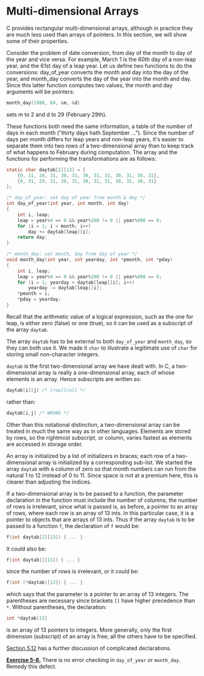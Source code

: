 # Multi-dimensional Arrays

C provides rectangular multi-dimensional arrays, although in practice they are much less used than arrays of pointers. In this section, we will show some of their properties.

Consider the problem of date conversion, from day of the month to day of the year and vice versa. For example, March 1 is the 60th day of a non-leap year, and the 61st day of a leap year. Let us define two functions to do the conversions: day_of_year converts the month and day into the day of the year, and month_day converts the day of the year into the month and day. Since this latter function computes two values, the month and day arguments will be pointers:

```c
month_day(1988, 60, &m, &d)
```

sets m to 2 and d to 29 (February 29th).

These functions both need the same information, a table of the number of days in each month ("thirty days hath September ..."). Since the number of days per month differs for leap years and non-leap years, it's easier to separate them into two rows of a two-dimensional array than to keep track of what happens to February during computation. The array and the functions for performing the transformations are as follows:

```c
static char daytab[2][13] = {
    {0, 31, 28, 31, 30, 31, 30, 31, 31, 30, 31, 30, 31},
    {0, 31, 29, 31, 30, 31, 30, 31, 31, 30, 31, 30, 31}
};

/* day_of_year: set day of year from month & day */
int day_of_year(int year, int month, int day)
{
    int i, leap;
    leap = year%4 == 0 && year%100 != 0 || year%400 == 0;
    for (i = 1; i < month; i++)
        day += daytab[leap][i];
    return day;
}
```

```c
/* month_day: set month, day from day of year */
void month_day(int year, int yearday, int *pmonth, int *pday)
{
    int i, leap;
    leap = year%4 == 0 && year%100 != 0 || year%400 == 0;
    for (i = 1; yearday > daytab[leap][i]; i++)
        yearday -= daytab[leap][i];
    *pmonth = i;
    *pday = yearday;
}
```

Recall that the arithmetic value of a logical expression, such as the one for leap, is either zero (false) or one (true), so it can be used as a subscript of the array `daytab`.

The array `daytab` has to be external to both `day_of_year` and `month_day`, so they can both use it. We made it `char` to illustrate a legitimate use of `char` for storing small non-character integers.

`daytab` is the first two-dimensional array we have dealt with. In C, a two-dimensional array is really a one-dimensional array, each of whose elements is an array. Hence subscripts are written as:

```c
daytab[i][j] /* [row][col] */
```

rather than:

```c
daytab[i,j] /* WRONG */
```

Other than this notational distinction, a two-dimensional array can be treated in much the same way as in other languages. Elements are stored by rows, so the rightmost subscript, or column, varies fastest as elements are accessed in storage order.

An array is initialized by a list of initializers in braces; each row of a two-dimensional array is initialized by a corresponding sub-list. We started the array `daytab` with a column of zero so that month numbers can run from the natural 1 to 12 instead of 0 to 11. Since space is not at a premium here, this is clearer than adjusting the indices.

If a two-dimensional array is to be passed to a function, the parameter declaration in the function must include the number of columns; the number of rows is irrelevant, since what is passed is, as before, a pointer to an array of rows, where each row is an array of 13 ints. In this particular case, it is a pointer to objects that are arrays of 13 ints. Thus if the array `daytab` is to be passed to a function `f`, the declaration of `f` would be:

```c
f(int daytab[2][13]) { ... }
```

It could also be:

```c
f(int daytab[][13]) { ... }
```

since the number of rows is irrelevant, or it could be:

```c
f(int (*daytab)[13]) { ... }
```

which says that the parameter is a pointer to an array of 13 integers. The parentheses are necessary since brackets `[]` have higher precedence than `*`. Without parentheses, the declaration:

```c
int *daytab[13]
```

is an array of 13 pointers to integers. More generally, only the first dimension (subscript) of an array is free; all the others have to be specified.

[Section 5.12](../Chapter5/5-12.md) has a further discussion of complicated declarations.

[**Exercise 5-8.**](../Solutions/Chapter5/E5-8.md) There is no error checking in `day_of_year` or `month_day`. Remedy this defect.
